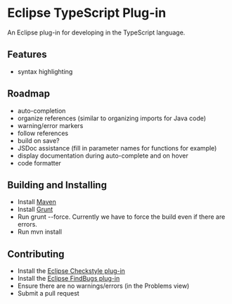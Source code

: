 Eclipse TypeScript Plug-in
==================

An Eclipse plug-in for developing in the TypeScript language.

Features
--------
* syntax highlighting

Roadmap
-------
* auto-completion
* organize references (similar to organizing imports for Java code)
* warning/error markers
* follow references
* build on save?
* JSDoc assistance (fill in parameter names for functions for example)
* display documentation during auto-complete and on hover
* code formatter

Building and Installing
-----------------
* Install [Maven](http://maven.apache.org/)
* Install [Grunt](http://gruntjs.com/)
* Run grunt --force.  Currently we have to force the build even if there are errors.
* Run mvn install

Contributing
------------
* Install the [Eclipse Checkstyle plug-in](http://eclipse-cs.sourceforge.net/)
* Install the [Eclipse FindBugs plug-in](http://findbugs.sourceforge.net/)
* Ensure there are no warnings/errors (in the Problems view)
* Submit a pull request
